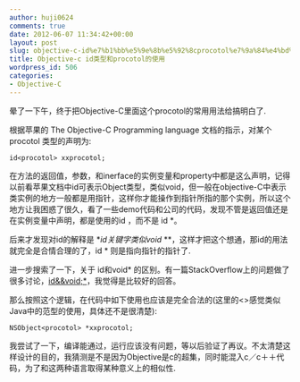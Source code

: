 ```yaml
---
author: huji0624
comments: true
date: 2012-06-07 11:34:42+00:00
layout: post
slug: objective-c-id%e7%b1%bb%e5%9e%8b%e5%92%8cprocotol%e7%9a%84%e4%bd%bf%e7%94%a8
title: Objective-c id类型和procotol的使用
wordpress_id: 506
categories:
- Objective-C
---
```


晕了一下午，终于把Objective-C里面这个procotol的常用用法给搞明白了.

根据苹果的 The Objective-C Programming language 文档的指示，对某个 procotol 类型的声明为:


    
    
    
    id<procotol> xxprocotol;
    
    



在方法的返回值，参数，和inerface的实例变量和property中都是这么声明，记得以前看苹果文档中id可表示Object类型，类似void，但一般在objective-C中表示类实例的地方一般都是用指针，这样你才能操作到指针所指的那个实例，所以这个地方让我困惑了很久，看了一些demo代码和公司的代码，发现不管是返回值还是在实例变量中声明，都是使用的id ，而不是 id *。

后来才发现对id的解释是 **id关键字类似void* **，这样才把这个想通，那id的用法就完全是合情合理的了，id * 则是指向指针的指针了.

进一步搜索了一下，关于 id和void* 的区别。有一篇StackOverflow上的问题做了很多讨论，[id&&void;*](http://stackoverflow.com/questions/1304176/objective-c-difference-between-id-and-void)，我觉得是比较好的回答。

那么按照这个逻辑，在代码中如下使用也应该是完全合法的(这里的<>感觉类似Java中的范型的使用，具体还不是很清楚):


    
    
    
    NSObject<procotol> *xxprocotol;
    
    



我尝试了一下，编译能通过，运行应该没有问题，等以后验证了再议。不太清楚这样设计的目的，我猜测是不是因为Objective是c的超集，同时能混入c／c＋＋代码，为了和这两种语言取得某种意义上的相似性.
